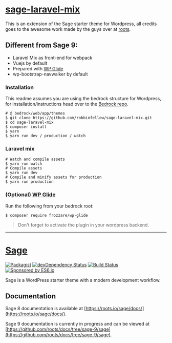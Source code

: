 # [sage-laravel-mix](https://github.com/robbinfellow/sage-laravel-mix)

This is an extension of the Sage starter theme for Wordpress, all credits goes to the awesome work made by the guys over at [roots](https://roots.io/).

## Different from Sage 9:
* Laravel Mix as front-end for webpack
* Vuejs by default
* Prepared with [WP Glide](http://glide.thephpleague.com/)
* wp-bootstrap-navwalker by default

### Installation

This readme assumes you are using the bedrock structure for Wordpress, for installation/instructions head over to the [Bedrock repo](https://github.com/roots/bedrock).

```shell
# @ bedrock/web/app/themes
$ git clone https://github.com/robbinfellow/sage-laravel-mix.git
$ cd sage-laravel-mix
$ composer install
$ yarn
$ yarn run dev / production / watch
```

### Laravel mix
```shell
# Watch and compile assets
$ yarn run watch
# Compile assets
$ yarn run dev
# Compile and minify assets for production
$ yarn run production
```

### (Optional) [WP Glide](http://glide.thephpleague.com/)
Run the following from your bedrock root:
```
$ composer require frozzare/wp-glide
```

> Don't forget to activate the plugin in your wordpress backend.

***

# [Sage](https://roots.io/sage/)
[![Packagist](https://img.shields.io/packagist/vpre/roots/sage.svg?style=flat-square)](https://packagist.org/packages/roots/sage)
[![devDependency Status](https://img.shields.io/david/dev/roots/sage.svg?style=flat-square)](https://david-dm.org/roots/sage#info=devDependencies)
[![Build Status](https://img.shields.io/travis/roots/sage.svg?style=flat-square)](https://travis-ci.org/roots/sage)
[![Sponsored by ES6.io](https://img.shields.io/badge/%F0%9F%92%9A_Sponsored_by-ES6.io%20Tutorials-brightgreen.svg?style=flat-square)](https://roots.io/r/es6)

Sage is a WordPress starter theme with a modern development workflow.


## Documentation

Sage 8 documentation is available at [https://roots.io/sage/docs/](https://roots.io/sage/docs/).

Sage 9 documentation is currently in progress and can be viewed at [https://github.com/roots/docs/tree/sage-9/sage](https://github.com/roots/docs/tree/sage-9/sage).
